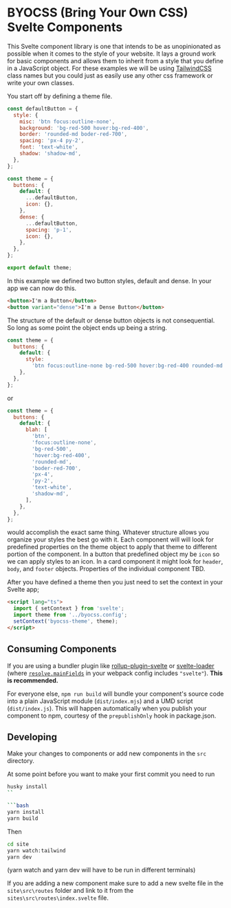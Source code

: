 # BYOCSS (Bring Your Own CSS) Svelte Components

This Svelte component library is one that intends to be as unopinionated as possible when it comes to the style of your website. It lays a ground work for basic components and allows them to inherit from a style that you define in a JavaScript object. For these examples we will be using [TailwindCSS](https://tailwindcss.com/) class names but you could just as easily use any other css framework or write your own classes.

You start off by defining a theme file.

```javascript
const defaultButton = {
  style: {
    misc: 'btn focus:outline-none',
    background: 'bg-red-500 hover:bg-red-400',
    border: 'rounded-md boder-red-700',
    spacing: 'px-4 py-2',
    font: 'text-white',
    shadow: 'shadow-md',
  },
};

const theme = {
  buttons: {
    default: {
      ...defaultButton,
      icon: {},
    },
    dense: {
      ...defaultButton,
      spacing: 'p-1',
      icon: {},
    },
  },
};

export default theme;
```

In this example we defined two button styles, default and dense. In your app we can now do this.

```html
<button>I'm a Button</button>
<button variant="dense">I'm a Dense Button</button>
```

The structure of the default or dense button objects is not consequential. So long as some point the object ends up being a string.

```javascript
const theme = {
  buttons: {
    default: {
      style:
        'btn focus:outline-none bg-red-500 hover:bg-red-400 rounded-md boder-red-700 px-4 py-2 text-white shadow-md',
    },
  },
};
```

or

```javascript
const theme = {
  buttons: {
    default: {
      blah: [
        'btn',
        'focus:outline-none',
        'bg-red-500',
        'hover:bg-red-400',
        'rounded-md',
        'boder-red-700',
        'px-4',
        'py-2',
        'text-white',
        'shadow-md',
      ],
    },
  },
};
```

would accomplish the exact same thing. Whatever structure allows you organize your styles the best go with it. Each component will will look for predefined properties on the theme object to apply that theme to different portion of the component. In a button that predefined object my be `icon` so we can apply styles to an icon. In a card component it might look for `header`, `body`, and `footer` objects. Properties of the individual component TBD.

After you have defined a theme then you just need to set the context in your Svelte app;

```html
<script lang="ts">
  import { setContext } from 'svelte';
  import theme from '../byocss.config';
  setContext('byocss-theme', theme);
</script>
```

## Consuming Components

If you are using a bundler plugin like [rollup-plugin-svelte](https://github.com/sveltejs/rollup-plugin-svelte) or [svelte-loader](https://github.com/sveltejs/svelte-loader) (where [`resolve.mainFields`](https://webpack.js.org/configuration/resolve/#resolve-mainfields) in your webpack config includes `"svelte"`). **This is recommended.**

For everyone else, `npm run build` will bundle your component's source code into a plain JavaScript module (`dist/index.mjs`) and a UMD script (`dist/index.js`). This will happen automatically when you publish your component to npm, courtesy of the `prepublishOnly` hook in package.json.

## Developing

Make your changes to components or add new components in the `src` directory.

At some point before you want to make your first commit you need to run

````bash
husky install
``

```bash
yarn install
yarn build
````

Then

```bash
cd site
yarn watch:tailwind
yarn dev
```

(yarn watch and yarn dev will have to be run in different terminals)

If you are adding a new component make sure to add a new svelte file in the `site\src\routes` folder and link to it from the `sites\src\routes\index.svelte` file.

